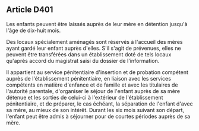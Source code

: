 Article D401
----
Les enfants peuvent être laissés auprès de leur mère en détention jusqu'à l'âge
de dix-huit mois.

Des locaux spécialement aménagés sont réservés à l'accueil des mères ayant gardé
leur enfant auprès d'elles. S'il s'agit de prévenues, elles ne peuvent être
transférées dans un établissement doté de tels locaux qu'après accord du
magistrat saisi du dossier de l'information.

Il appartient au service pénitentiaire d'insertion et de probation compétent
auprès de l'établissement pénitentiaire, en liaison avec les services compétents
en matière d'enfance et de famille et avec les titulaires de l'autorité
parentale, d'organiser le séjour de l'enfant auprès de sa mère détenue et les
sorties de celui-ci à l'extérieur de l'établissement pénitentiaire, et de
préparer, le cas échéant, la séparation de l'enfant d'avec sa mère, au mieux de
son intérêt. Durant les six mois suivant son départ, l'enfant peut être admis à
séjourner pour de courtes périodes auprès de sa mère.
